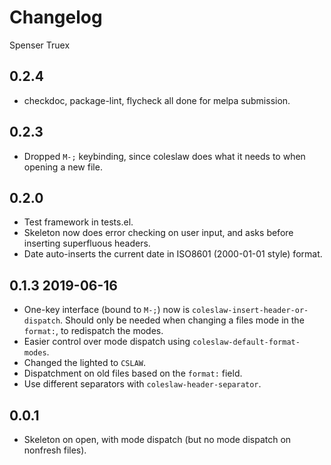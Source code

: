 # Changelog

Spenser Truex

## 0.2.4
- checkdoc, package-lint, flycheck all done for melpa submission.

## 0.2.3
- Dropped `M-;` keybinding, since coleslaw does what it needs to when opening a
  new file.

## 0.2.0
- Test framework in tests.el.
- Skeleton now does error checking on user input, and asks before inserting
  superfluous headers.
- Date auto-inserts the current date in ISO8601 (2000-01-01 style) format.

## 0.1.3 2019-06-16
- One-key interface (bound to `M-;`) now is
  `coleslaw-insert-header-or-dispatch`. Should only be needed when changing a
  files mode in the `format:`, to redispatch the modes.
- Easier control over mode dispatch using `coleslaw-default-format-modes`.
- Changed the lighted to `CSLAW`.
- Dispatchment on old files based on the `format:` field.
- Use different separators with `coleslaw-header-separator`.

## 0.0.1
- Skeleton on open, with mode dispatch (but no mode dispatch on nonfresh files).
